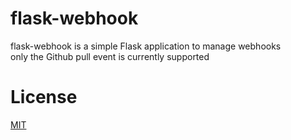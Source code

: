 # flask-webhook

flask-webhook is a simple Flask application to manage webhooks  
only the Github pull event is currently supported

# License

[MIT](LICENSE)
